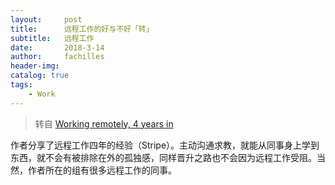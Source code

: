 ```yaml
---
layout:     post
title:      远程工作的好与不好「转」
subtitle:   远程工作
date:       2018-3-14
author:     fachilles
header-img: 
catalog: true
tags:
    - Work
---
```


> 转自 [Working remotely, 4 years in](https://jvns.ca/blog/2018/02/18/working-remotely--4-years-in/?utm_source=wanqu.co&utm_campaign=Wanqu+Daily&utm_medium=website)

作者分享了远程工作四年的经验（Stripe）。主动沟通求教，就能从同事身上学到东西，就不会有被排除在外的孤独感，同样晋升之路也不会因为远程工作受阻。当然，作者所在的组有很多远程工作的同事。